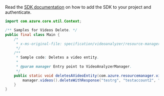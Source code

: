 Read the [SDK documentation](https://github.com/Azure/azure-sdk-for-java/blob/azure-resourcemanager-videoanalyzer_1.0.0-beta.3/sdk/videoanalyzer/azure-resourcemanager-videoanalyzer/README.md) on how to add the SDK to your project and authenticate.

```java
import com.azure.core.util.Context;

/** Samples for Videos Delete. */
public final class Main {
    /*
     * x-ms-original-file: specification/videoanalyzer/resource-manager/Microsoft.Media/preview/2021-11-01-preview/examples/video-delete.json
     */
    /**
     * Sample code: Deletes a video entity.
     *
     * @param manager Entry point to VideoAnalyzerManager.
     */
    public static void deletesAVideoEntity(com.azure.resourcemanager.videoanalyzer.VideoAnalyzerManager manager) {
        manager.videos().deleteWithResponse("testrg", "testaccount2", "video1", Context.NONE);
    }
}
```
